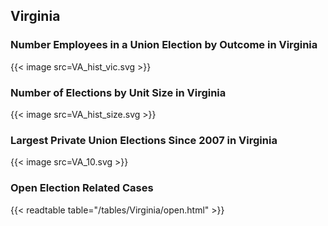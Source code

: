 ##  Virginia

### Number Employees in a Union Election by Outcome in Virginia
{{< image src=VA_hist_vic.svg >}}

### Number of Elections by Unit Size in Virginia
{{< image src=VA_hist_size.svg >}}

### Largest Private Union Elections Since 2007 in Virginia
{{< image src=VA_10.svg >}}

### Open Election Related Cases
{{< readtable table="/tables/Virginia/open.html" >}}

